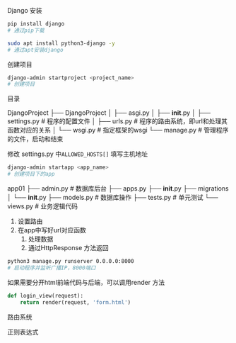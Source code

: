 Django 安装

```bash
pip install django
# 通过pip下载

sudo apt install python3-django -y
# 通过apt安装django
```

创建项目

```bash
django-admin startproject <project_name>
# 创建项目
```



目录

DjangoProject
├── DjangoProject
│   ├── asgi.py
│   ├── __init__.py
│   ├── settings.py	  # 程序的配置文件
│   ├── urls.py		 # 程序的路由系统，即url和处理其函数对应的关系
│   └── wsgi.py		# 指定框架的wsgi
└── manage.py	   # 管理程序的文件，启动和结束

修改 settings.py 中`ALLOWED_HOSTS[]` 填写主机地址



```bash
django-admin startapp <app_name>
# 创建项目下的app
```

app01
├── admin.py		# 数据库后台
├── apps.py
├── __init__.py
├── migrations
│   └── __init__.py
├── models.py		# 数据库操作
├── tests.py		  # 单元测试
└── views.py		# 业务逻辑代码



1. 设置路由
2. 在app中写好url对应函数
   1. 处理数据
   2. 通过HttpResponse 方法返回

```bash
python3 manage.py runserver 0.0.0.0:8000
# 启动程序并监听广播IP，8000端口
```



如果需要分开html前端代码与后端，可以调用render 方法

```python
def login_view(request):
    return render(request, 'form.html')
```

路由系统

正则表达式

